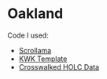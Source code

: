 # Oakland

Code I used:
- [Scrollama](https://github.com/russellsamora/scrollama/blob/main/docs/sticky-side/index.html)
- [KWK Template](https://github.com/jasminesamra/kwk-scrollytelling-template/blob/main/src/lib/TitleCard.svelte)
- [Crosswalked HOLC Data](https://github.com/americanpanorama/mapping-inequality-census-crosswalk/blob/main/MIv3Areas_2020TractCrosswalk.geojson)